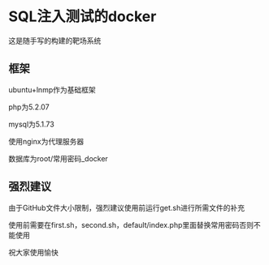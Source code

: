 # SQL注入测试的docker
这是随手写的构建的靶场系统
## 框架
ubuntu+lnmp作为基础框架

php为5.2.07

mysql为5.1.73

使用nginx为代理服务器

数据库为root/常用密码_docker

## 强烈建议
由于GitHub文件大小限制，强烈建议使用前运行get.sh进行所需文件的补充

使用前需要在first.sh，second.sh，default/index.php里面替换常用密码否则不能使用

祝大家使用愉快